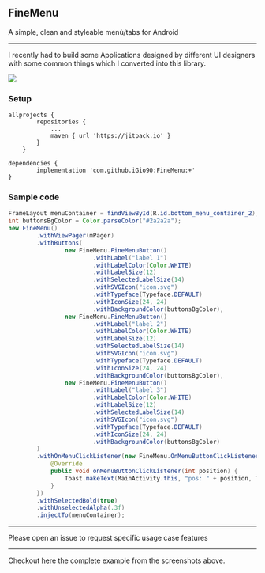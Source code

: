 ## FineMenu

A simple, clean and styleable menù/tabs for Android

--------

I recently had to build some Applications designed by different UI designers with some common things which I converted into this library.

![](https://media.giphy.com/media/ZEGqgH933XQvltJUHg/giphy.gif)

### Setup

```
allprojects {
		repositories {
			...
			maven { url 'https://jitpack.io' }
		}
	}
```

```
dependencies {
        implementation 'com.github.iGio90:FineMenu:+'
}
```

### Sample code

```java
FrameLayout menuContainer = findViewById(R.id.bottom_menu_container_2);
int buttonsBgColor = Color.parseColor("#2a2a2a");
new FineMenu()
        .withViewPager(mPager)
        .withButtons(
                new FineMenu.FineMenuButton()
                        .withLabel("label 1")
                        .withLabelColor(Color.WHITE)
                        .withLabelSize(12)
                        .withSelectedLabelSize(14)
                        .withSVGIcon("icon.svg")
                        .withTypeface(Typeface.DEFAULT)
                        .withIconSize(24, 24)
                        .withBackgroundColor(buttonsBgColor),
                new FineMenu.FineMenuButton()
                        .withLabel("label 2")
                        .withLabelColor(Color.WHITE)
                        .withLabelSize(12)
                        .withSelectedLabelSize(14)
                        .withSVGIcon("icon.svg")
                        .withTypeface(Typeface.DEFAULT)
                        .withIconSize(24, 24)
                        .withBackgroundColor(buttonsBgColor),
                new FineMenu.FineMenuButton()
                        .withLabel("label 3")
                        .withLabelColor(Color.WHITE)
                        .withLabelSize(12)
                        .withSelectedLabelSize(14)
                        .withSVGIcon("icon.svg")
                        .withTypeface(Typeface.DEFAULT)
                        .withIconSize(24, 24)
                        .withBackgroundColor(buttonsBgColor)
        )
        .withOnMenuClickListener(new FineMenu.OnMenuButtonClickListener() {
            @Override
            public void onMenuButtonClickListener(int position) {
                Toast.makeText(MainActivity.this, "pos: " + position, Toast.LENGTH_SHORT).show();
            }
        })
        .withSelectedBold(true)
        .withUnselectedAlpha(.3f)
        .injectTo(menuContainer);
```
----

Please open an issue to request specific usage case features

----


Checkout [here](https://github.com/iGio90/FineMenu/blob/master/finemenuexample/src/main/java/com/igio90/finemenuexample/MainActivity.java) the complete example from the screenshots above.
